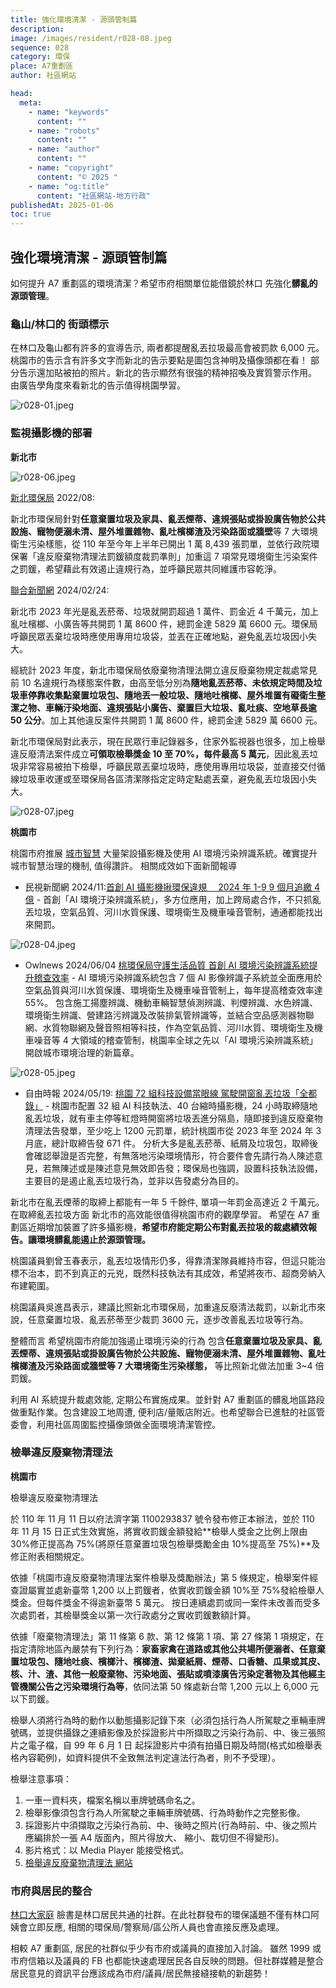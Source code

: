 ```yaml
---
title: 強化環境清潔 - 源頭管制篇
description:
image: /images/resident/r028-08.jpeg
sequence: 028
category: 環保
place: A7重劃區
author: 社區網站

head:
  meta:
    - name: "keywords"
      content: ""
    - name: "robots"
      content: ""
    - name: "author"
      content: ""
    - name: "copyright"
      content: "© 2025 "
    - name: "og:title"
      content: "社區網站-地方行政"
publishedAt: 2025-01-06
toc: true
---
```


## 強化環境清潔 - 源頭管制篇

如何提升 A7 重劃區的環境清潔？希望市府相關單位能借鏡於林口 先強化**髒亂的源頭管理**。

### 龜山/林口的 街頭標示

在林口及龜山都有許多的宣導告示, 兩者都提醒亂丟拉圾最高會被罰款 6,000 元。 桃園市的告示含有許多文字而新北的告示要點是圖包含神明及攝像頭都在看！ 部分告示還加貼被拍的照片。新北的告示顯然有很強的精神招喚及實質警示作用。 由廣告學角度來看新北的告示值得桃園學習。

![r028-01.jpeg](/images/resident/r028-01.jpeg)

### 監視攝影機的部署

**新北市**

![r028-06.jpeg](/images/resident/r028-06.jpeg)

<a href="https://www.epd.ntpc.gov.tw/Journal/Content?c=11108&t=policy">新北環保局</a> 2022/08:

新北市環保局針對**任意棄置垃圾及家具、亂丟煙蒂、違規張貼或掛設廣告物於公共設施、寵物便溺未清、屋外堆置雜物、亂吐檳榔渣及污染路面或牆壁**等 7 大環境衛生污染樣態，從 110 年至今年上半年已開出 1 萬 8,439 張罰單，並依行政院環保署「違反廢棄物清理法罰鍰額度裁罰準則」加重這 7 項常見環境衛生污染案件之罰鍰，希望藉此有效遏止違規行為，並呼籲民眾共同維護市容乾淨。

<a href="https://udn.com/news/story/7323/7789894">聯合新聞網</a> 2024/02/24:

新北市 2023 年光是亂丟菸蒂、垃圾就開罰超過 1 萬件、罰金近 4 千萬元，加上亂吐檳榔、小廣告等共開罰 1 萬 8600 件，總罰金達 5829 萬 6600 元。環保局呼籲民眾丟棄垃圾時應使用專用垃圾袋，並丟在正確地點，避免亂丟垃圾因小失大。

經統計 2023 年度，新北市環保局依廢棄物清理法開立違反廢棄物規定裁處常見前 10 名違規行為樣態案件數，由高至低分別為**隨地亂丟菸蒂、未依規定時間及垃圾車停靠收集點棄置垃圾包、隨地丟一般垃圾、隨地吐檳榔、屋外堆置有礙衛生整潔之物、車輛汙染地面、違規張貼小廣告、棄置巨大垃圾、亂吐痰、空地草長逾 50 公分**。加上其他違反案件共開罰 1 萬 8600 件，總罰金達 5829 萬 6600 元。

新北市環保局對此表示，現在民眾行車記錄器多，住家外監視器也很多，加上檢舉違反廢清法案件成立**可領取檢舉獎金 10 至 70%，每件最高 5 萬元**，因此亂丟垃圾非常容易被拍下檢舉，呼籲民眾丟棄垃圾時，應使用專用垃圾袋，並直接交付循線垃圾車收運或至環保局各區清潔隊指定定時定點處丟棄，避免亂丟垃圾因小失大。

![r028-07.jpeg](/images/resident/r028-07.jpeg)

**桃園市**

桃園市府推展 <a href="https://www.smart-taoyuan.tw/?gad_source=1&gclid=CjwKCAiA-Oi7BhA1EiwA2rIu2y9HwaGLmoss7rxYaiq1Z6QyKyTTz-ELXjlVMGlHeqVZISnBRmQoWhoCrp4QAvD_BwE">城市智慧</a> 大量架設攝影機及使用 AI 環境污染辨識系統。確實提升城市智慧治理的機制, 值得讚許。 相關成效如下面新聞報導

- 民視新聞網 2024/11:<a href="https://www.youtube.com/watch?v=TBrFLSDvR-8">首創 AI 攝影機揪環保違規　 2024 年 1-9 9 個月追繳 4 億</a> - 首創「AI 環境汙染辨識系統」，多方位應用，加上跨局處合作，不只抓亂丟垃圾，空氣品質、河川水質保護、環境衛生及機車噪音管制，通通都能找出來開罰。

![r028-04.jpeg](/images/resident/r028-04.jpeg)

- Owlnews 2024/06/04 <a href="https://news.owlting.com/articles/714455">桃環保局守護生活品質 首創 AI 環境污染辨識系統提升稽查效率</a> - AI 環境污染辨識系統包含 7 個 AI 影像辨識子系統並全面應用於空氣品質與河川水質保護、環境衛生及機車噪音管制上，每年提高稽查效率達 55%。 包含施工揚塵辨識、機動車輛智慧偵測辨識、判煙辨識、水色辨識、環境衛生辨識、營建路污辨識及改裝排氣管辨識等，並結合空品感測器物聯網、水質物聯網及聲音照相等科技，作為空氣品質、河川水質、環境衛生及機車噪音等 4 大領域的稽查管制，桃園率全球之先以「AI 環境污染辨識系統」開啟城市環境治理的新篇章。

![r028-05.jpeg](/images/resident/r028-05.jpeg)

- 自由時報 2024/05/19: <a href="https://news.ltn.com.tw/news/Taoyuan/breakingnews/4677525">桃園 72 組科技設備當眼線 駕駛開窗亂丟垃圾「全都錄」</a> -
  桃園市配置 32 組 AI 科技執法、40 台縮時攝影機，24 小時取締隨地亂丟垃圾，就有車主停等紅燈時開窗將垃圾丟進分隔島，隨即接到違反廢棄物清理法告發單，至少吃上 1200 元罰單，統計桃園市從 2023 年至 2024 年 3 月底，總計取締告發 671 件。 分析大多是亂丟菸蒂、紙屑及垃圾包，取締後會確認舉證是否完整，有無落地污染環境情形，符合要件會先請行為人陳述意見，若無陳述或是陳述意見無效即告發；環保局也強調，設置科技執法設備，主要目的是遏止亂丟垃圾行為，並非以告發處分為目的。

新北市在亂丟煙蒂的取締上都能有一年 5 千餘件, 單項一年罰金高達近 2 千萬元。 在取締亂丟拉圾方面 新北市的高效能很值得桃園市府的觀摩學習。 希望在 A7 重劃區近期增加裝置了許多攝影機，**希望市府能定期公布對亂丟拉圾的裁處績效報告。讓環境髒亂能遏止於源頭管理。**

桃園議員劉曾玉春表示，亂丟垃圾情形仍多，得靠清潔隊員維持市容，但這只能治標不治本，罰不到真正的元兇，既然科技執法有其成效，希望將夜市、超商旁納入布建範圍。

桃園議員吳進昌表示，建議比照新北市環保局，加重違反廢清法裁罰，以新北市來說，任意棄置垃圾、亂丟菸蒂至少裁罰 3600 元，逐步改善亂丟垃圾等行為。

整體而言 希望桃園市府能加強遏止環境污染的行為 包含**任意棄置垃圾及家具、亂丟煙蒂、違規張貼或掛設廣告物於公共設施、寵物便溺未清、屋外堆置雜物、亂吐檳榔渣及污染路面或牆壁等 7 大環境衛生污染樣態，** 等比照新北做法加重 3~4 倍罰鍰。

利用 AI 系統提升裁處效能, 定期公布實施成果。並針對 A7 重劃區的髒亂地區路段做重點作業。包含建設工地周遭, 便利店/量販店附近。也希望聯合已進駐的社區管委會，利用社區周圍監控攝像頭做全面環境清潔管控。

### 檢舉違反廢棄物清理法

**桃園市**

檢舉違反廢棄物清理法

於 110 年 11 月 11 日以府法濟字第 1100293837 號令發布修正本辦法，並於 110 年 11 月 15 日正式生效實施，將實收罰鍰金額發給**檢舉人獎金之比例上限由 30%修正提高為 75%(將原任意棄置垃圾包檢舉獎勵金由 10%提高至 75%)**及修正附表相關規定。

依據「桃園市違反廢棄物清理法案件檢舉及獎勵辦法」第 5 條規定，檢舉案件經查證屬實並處新臺幣 1,200 以上罰鍰者，依實收罰鍰金額 10%至 75%發給檢舉人獎金。但每件獎金不得逾新臺幣 5 萬元。 按日連續處罰或同一案件未改善而受多次處罰者，其檢舉獎金以第一次行政處分之實收罰鍰數額計算。

依據「廢棄物清理法」第 11 條第 6 款、第 12 條第 1 項、第 27 條第 1 項規定，在指定清除地區內嚴禁有下列行為：**家畜家禽在道路或其他公共場所便溺者、任意棄置垃圾包、隨地吐痰、檳榔汁、檳榔渣、拋棄紙屑、煙蒂、口香糖、瓜果或其皮、核、汁、渣、其他一般廢棄物、污染地面、張貼或噴漆廣告污染定著物及其他經主管機關公告之污染環境行為等**，依同法第 50 條處新台幣 1,200 元以上 6,000 元以下罰鍰。

檢舉人須將行為時的動作以動態攝影記錄下來（必須包括行為人所駕駛之車輛車牌號碼，並提供攝錄之連續影像及於採證影片中所擷取之污染行為前、中、後三張照片之電子檔，自 99 年 6 月 1 日 起採證影片中須有拍攝日期及時間(格式如檢舉表格內容範例)，如資料提供不全致無法判定違法行為者，則不予受理）。

檢舉注意事項：

1.  一車一資料夾，檔案名稱以車牌號碼命名之。
2.  檢舉影像須包含行為人所駕駛之車輛車牌號碼、行為時動作之完整影像。
3.  採證影片中須擷取之污染行為前、中、後時之照片(行為時前、中、後之照片應編排於一張 A4 版面內，照片得放大、 縮小、裁切但不得變形)。
4.  影片格式：以 Media Player 能接受格式。
5.  <a href="https://www.tyoem.gov.tw/Convenience/Details/8">檢舉違反廢棄物清理法 網站</a>

### 市府與居民的整合

<a href="https://www.facebook.com/groups/346912212638551/search/?q=%E7%92%B0%E4%BF%9D%E5%B1%80">林口大家庭</a> 臉書是林口居民共通的社群。在此社群發布的環保議題不僅有林口阿姨會立即反應, 相關的環保局/警察局/區公所人員也會直接反應及處理。

相較 A7 重劃區, 居民的社群似乎少有市府或議員的直接加入討論。 雖然 1999 或市府信箱以及議員的 FB 也都能快速處理居民各自反映的問題。但社群媒體是整合居民意見的資訊平台應該成為市府/議員/居民無接縫接軌的新趨勢！
